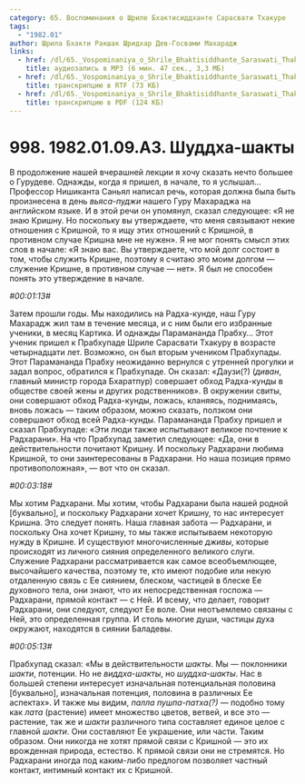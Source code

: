 ```yaml
---
category: 65. Воспоминания о Шриле Бхактисиддханте Сарасвати Тхакуре
tags:
  - "1982.01"
author: Шрила Бхакти Ракшак Шридхар Дев-Госвами Махарадж
links:
  - href: /dl/65._Vospominaniya_o_Shrile_Bhaktisiddhante_Saraswati_Thakure/998_1982.01.09.A3_SridharMj_Shudha-shakty.mp3
    title: аудиозапись в MP3 (6 мин. 47 сек., 3,3 МБ)
  - href: /dl/65._Vospominaniya_o_Shrile_Bhaktisiddhante_Saraswati_Thakure/998_1982.01.09.A3_SridharMj_Shudha-shakty.rtf
    title: транскрипцию в RTF (73 КБ)
  - href: /dl/65._Vospominaniya_o_Shrile_Bhaktisiddhante_Saraswati_Thakure/998_1982.01.09.A3_SridharMj_Shudha-shakty.pdf
    title: транскрипцию в PDF (124 КБ)
---
```


# 998. 1982.01.09.A3. Шуддха-шакты

В продолжение нашей вчерашней лекции я хочу сказать нечто большее о Гурудеве. Однажды, когда я пришел, в начале, то я услышал… Профессор Нишиканта Саньял написал речь, которая должна была быть произнесена в день *вьяса-пуджи* нашего Гуру Махараджа на английском языке. И в этой речи он упомянул, сказал следующее: «Я не знаю Кришну. Но поскольку вы утверждаете, что меня связывают некие отношения с Кришной, то я ищу этих отношений с Кришной, в противном случае Кришна мне не нужен». Я не мог понять смысл этих слов в начале: «Я знаю вас. Вы утверждаете, что мой долг состоит в том, чтобы служить Кришне, поэтому я считаю это моим долгом — служение Кришне, в противном случае — нет». Я был не способен понять это утверждение в начале.

*#00:01:13#*

Затем прошли годы. Мы находились на Радха-кунде, наш Гуру Махарадж жил там в течение месяца, и с ним были его избранные ученики, в месяц Картика. И однажды Парамананда Прабху… Этот ученик пришел к Прабхупаде Шриле Сарасвати Тхакуру в возрасте четырнадцати лет. Возможно, он был вторым учеником Прабхупады. Этот Парамананда Прабху неожиданно вернулся с утренней прогулки и задал вопрос, обратился к Прабхупаде. Он сказал: «Даузи(?) (*диван*, главный министр города Бхаратпур) совершает обход Радха-кунды в обществе своей жены и других родственников». В окружении свиты, они совершают обход Радха-кунды, ложась, кланяясь, поднимаясь, вновь ложась — таким образом, можно сказать, ползком они совершают обход всей Радха-кунды. Парамананда Прабху пришел и сказал Прабхупаде: «Эти люди также испытывают великое почтение к Радхарани». На что Прабхупад заметил следующее: «Да, они в действительности почитают Кришну. И поскольку Радхарани любима Кришной, то они заинтересованы в Радхарани. Но наша позиция прямо противоположная», — вот что он сказал.

*#00:03:18#*

Мы хотим Радхарани. Мы хотим, чтобы Радхарани была нашей родной [буквально], и поскольку Радхарани хочет Кришну, то нас интересует Кришна. Это следует понять. Наша главная забота — Радхарани, и поскольку Она хочет Кришну, то мы также испытываем некоторую нужду в Кришне. И существуют многочисленные *дживы*, которые происходят из личного сияния определенного великого слуги. Служение Радхарани рассматривается как самое всеобъемлющее, высочайшего качества, поэтому те, кто имеют подобие или некую отдаленную связь с Ее сиянием, блеском, частицей в блеске Ее духовного тела, они знают, что их непосредственная госпожа — Радхарани, прямой контакт — с Ней. И всему, что делает, говорит Радхарани, они следуют, следуют Ее воле. Они неотъемлемо связаны с Ней, это определенная группа. И столь многие души, частицы духа окружают, находятся в сиянии Баладевы.

*#00:05:13#*

Прабхупад сказал: «Мы в действительности *шакты*. Мы — поклонники *шакти*, потенции. Но не *виддха-шакты*, но *шуддха-шакты*. Нас в большей степени интересует изначальная потенциальная половина [буквально], изначальная потенция, половина в различных Ее аспектах». И также мы видим, *палла пушпа-патха(?)* — подобно тому как *лата* (растение) имеет множество цветов, ветвей, и все это — растение, так же и *шакти* различного типа составляет единое целое с главной *шакти*. Они составляют Ее украшение, или части. Таким образом. Они никогда не хотят прямой связи с Кришной — это их врожденная природа, естество. К прямой связи они не стремятся. Но Радхарани иногда под каким-либо предлогом позволяет частный контакт, интимный контакт их с Кришной.

